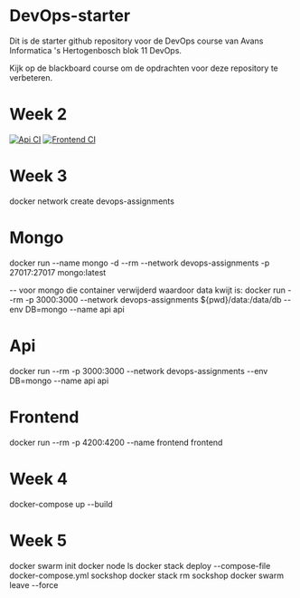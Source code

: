 # DevOps-starter

Dit is de starter github repository voor de DevOps course van Avans Informatica 's Hertogenbosch blok 11 DevOps.

Kijk op de blackboard course om de opdrachten voor deze repository te verbeteren.

# Week 2

[![Api CI](https://github.com/sgvanpelt/devops-assignments-sgvanpelt/actions/workflows/api.yml/badge.svg)](https://github.com/sgvanpelt/devops-assignments-sgvanpelt/actions/workflows/api.yml)
[![Frontend CI](https://github.com/sgvanpelt/devops-assignments-sgvanpelt/actions/workflows/frontend.yml/badge.svg)](https://github.com/sgvanpelt/devops-assignments-sgvanpelt/actions/workflows/frontend.yml)

# Week 3

docker network create devops-assignments

# Mongo

docker run --name mongo -d --rm --network devops-assignments -p 27017:27017 mongo:latest

-- voor mongo die container verwijderd waardoor data kwijt is:
docker run --rm -p 3000:3000 --network devops-assignments ${pwd}/data:/data/db --env DB=mongo --name api api

# Api

docker run --rm -p 3000:3000 --network devops-assignments --env DB=mongo --name api api

# Frontend

docker run --rm -p 4200:4200 --name frontend frontend

# Week 4
docker-compose up --build

# Week 5
docker swarm init
docker node ls 
docker stack deploy --compose-file docker-compose.yml sockshop
docker stack rm sockshop
docker swarm leave --force
